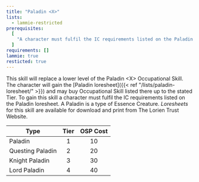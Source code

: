 ```yaml
---
title: "Paladin <X>"
lists:
  - lammie-restricted
prerequisites:
  [
    "A character must fulfil the IC requirements listed on the Paladin loresheet",
  ]
requirements: []
lammie: true
resticted: true
---
```


This skill will replace a lower level of the Paladin \<X> Occupational Skill. The character will gain the [Paladin loresheet]({{< ref "/lists/paladin-loresheet/" >}}) and may buy Occupational Skill listed there up to the stated Tier. To gain this skill a character must fulfil the IC requirements listed on the Paladin loresheet. A Paladin is a type of Essence Creature. _Loresheets_ for this skill are available for download and print from The Lorien Trust Website.

| Type             | Tier | OSP Cost |
| ---------------- | :--: | :------: |
| Paladin          |  1   |    10    |
| Questing Paladin |  2   |    20    |
| Knight Paladin   |  3   |    30    |
| Lord Paladin     |  4   |    40    |
